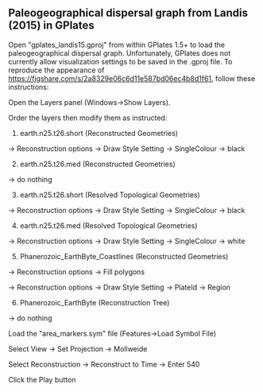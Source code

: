 Paleogeographical dispersal graph from Landis (2015) in GPlates
--------

Open "gplates_landis15.gproj" from within GPlates 1.5+ to load the paleogeographical dispersal graph.
Unfortunately, GPlates does not currently allow visualization settings to be saved in the .gproj file.
To reproduce the appearance of https://figshare.com/s/2a8329e06c6d11e587bd06ec4b8d1f61, follow these instructions:

Open the Layers panel (Windows->Show Layers).

Order the layers then modify them as instructed:

1. earth.n25.t26.short (Reconstructed Geometries)
  
  -> Reconstruction options -> Draw Style Setting -> SingleColour -> black

2. earth.n25.t26.med (Reconstructed Geometries)
  
  -> do nothing

3. earth.n25.t26.short (Resolved Topological Geometries)
  
  -> Reconstruction options -> Draw Style Setting -> SingleColour -> black

4. earth.n25.t26.med (Resolved Topological Geometries)
  
  -> Reconstruction options -> Draw Style Setting -> SingleColour -> white

5. Phanerozoic_EarthByte_Coastlines (Reconstructed Geometries)

  -> Reconstruction options -> Fill polygons

  -> Reconstruction options -> Draw Style Setting -> PlateId -> Region
  
6. Phanerozoic_EarthByte (Reconstruction Tree)

  -> do nothing

Load the "area_markers.sym" file (Features->Load Symbol File)

Select View -> Set Projection -> Mollweide

Select Reconstruction -> Reconstruct to Time -> Enter 540

Click the Play button
